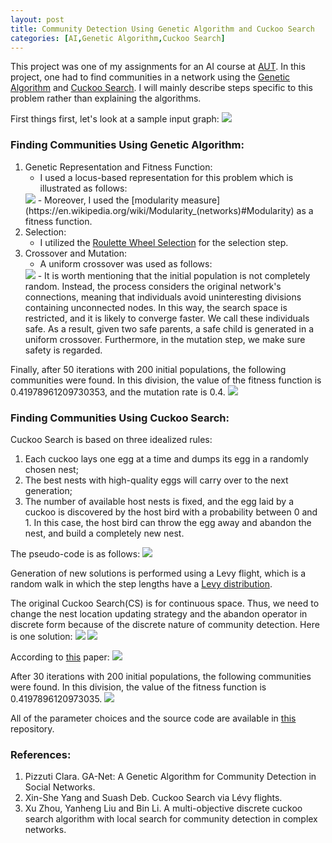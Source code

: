```yaml
---
layout: post
title: Community Detection Using Genetic Algorithm and Cuckoo Search
categories: [AI,Genetic Algorithm,Cuckoo Search]
---
```

                                               
This project was one of my assignments for an AI course at [AUT](https://aut.ac.ir/en). In this project, one had to find communities in a network using the [Genetic Algorithm](https://en.wikipedia.org/wiki/Genetic_algorithm) and [Cuckoo Search](https://en.wikipedia.org/wiki/Cuckoo_search). I will mainly describe steps specific to this problem rather than explaining the algorithms.

First things first, let's look at a sample input graph:
<img src="https://drive.google.com/thumbnail?id=1EIMeX0HL_mK1lmJXq2gk5iBwzXzWH-UA&sz=w640-h480"/>  

### Finding Communities Using Genetic Algorithm:

1. Genetic Representation and Fitness Function:
    - I used a locus-based representation for this problem which is illustrated as follows:
    <img src="https://drive.google.com/thumbnail?id=10Sl9PtVLBAG5ZQVKfU9Hs5exovN7IQAn&sz=w640-h480"/>
    - Moreover, I used the [modularity measure](https://en.wikipedia.org/wiki/Modularity_(networks)#Modularity) as a fitness function.
2. Selection:
    - I utilized the [Roulette Wheel Selection](https://en.wikipedia.org/wiki/Selection_(genetic_algorithm)#Roulette_Wheel_Selection) for the selection step. 
3. Crossover and Mutation:
    - A uniform crossover was used as follows:
    <img src="https://drive.google.com/thumbnail?id=1LHsOGQDDpAAvYr5uz2NmEFiJjPtZRakv&sz=w640-h480"/>
    - It is worth mentioning that the initial population is not completely random. Instead, the process considers the original network's connections, meaning that individuals avoid uninteresting divisions containing unconnected nodes. In this way, the search space is restricted, and it is likely to converge faster. We call these individuals safe. As a result, given two safe parents, a safe child is generated in a uniform crossover. Furthermore, in the mutation step, we make sure safety is regarded. 


Finally, after 50 iterations with 200 initial populations, the following communities were found. In this division, the value of the fitness function is 0.41978961209730353, and the mutation rate is 0.4.
<img src="https://drive.google.com/thumbnail?id=1RvHEGvtlYhILmqm7vA_Hi7Ewmt1sd5Ab&sz=w640-h480"/>


### Finding Communities Using Cuckoo Search:

Cuckoo Search is based on three idealized rules:
1. Each cuckoo lays one egg at a time and dumps its egg in a randomly chosen nest;
2. The best nests with high-quality eggs will carry over to the next generation;
3. The number of available host nests is fixed, and the egg laid by a cuckoo is discovered by the host bird with a      probability between 0 and 1. In this case, the host bird can throw the egg away and abandon the nest, and build a completely new nest.

The pseudo-code is as follows:
<img src="https://drive.google.com/thumbnail?id=1I1abBTvf2YOQWALcVZI66Ez0tIor3xWb&sz=w640-h480"/>

Generation of new solutions is performed using a Levy flight, which is a random walk in which the step lengths have a [Levy distribution](https://en.wikipedia.org/wiki/L%C3%A9vy_distribution). 

The original Cuckoo Search(CS) is for continuous space. Thus, we need to change the nest location updating strategy and the abandon operator in discrete form because of the discrete nature of community detection. Here is one solution:
<img src="https://drive.google.com/thumbnail?id=1vhcfPRSYxDBnqlSGO7YfyoFyhNI8KU33&sz=w640-h480"/>
<img src="https://drive.google.com/thumbnail?id=1WliTZCWDbeYSJKO-YWf9HIXNODJLvBFm&sz=w640-h480"/>

According to [this](https://www.researchgate.net/publication/297674203_A_multi-objective_discrete_cuckoo_search_algorithm_with_local_search_for_community_detection_in_complex_networks) paper:
<img src="https://drive.google.com/thumbnail?id=12g5ElS62JcG5nhZL3drtWrYC7b-4HFJC&sz=w640-h480"/>

After 30 iterations with 200 initial populations, the following communities were found. In this division, the value of the fitness function is 0.4197896120973035.
<img src="https://drive.google.com/thumbnail?id=1JSssRiCdMHCX5_pe60ZFjtkor0gc--Dt&sz=w640-h480"/>

All of the parameter choices and the source code are available in [this](https://github.com/KooroshMoslemi/CommunityDetection) repository.

### References:

1. Pizzuti Clara. GA-Net: A Genetic Algorithm for Community Detection in Social Networks.
2. Xin-She Yang and Suash Deb. Cuckoo Search via Lévy flights.
3. Xu Zhou, Yanheng Liu and Bin Li. A multi-objective discrete cuckoo search algorithm with local search for community detection in complex networks.











